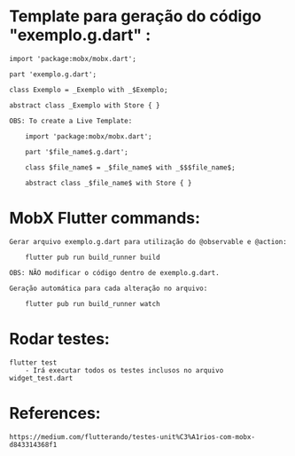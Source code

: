 # Template para geração do código "exemplo.g.dart" :

    import 'package:mobx/mobx.dart';

    part 'exemplo.g.dart';

    class Exemplo = _Exemplo with _$Exemplo;

    abstract class _Exemplo with Store { }
    
    OBS: To create a Live Template:
    
        import 'package:mobx/mobx.dart';
        
        part '$file_name$.g.dart';
        
        class $file_name$ = _$file_name$ with _$$$file_name$;
        
        abstract class _$file_name$ with Store { }

# MobX Flutter commands:

    Gerar arquivo exemplo.g.dart para utilização do @observable e @action:
    
        flutter pub run build_runner build
    
    OBS: NÃO modificar o código dentro de exemplo.g.dart.
    
    Geração automática para cada alteração no arquivo:
    
        flutter pub run build_runner watch

# Rodar testes:

    flutter test
        - Irá executar todos os testes inclusos no arquivo widget_test.dart
        
# References:
    https://medium.com/flutterando/testes-unit%C3%A1rios-com-mobx-d843314368f1